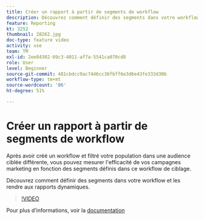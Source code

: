 ```yaml
---
title: Créer un rapport à partir de segments de workflow
description: Découvrez comment définir des segments dans votre workflow et les rendre aux rapports dynamiques.
feature: Reporting
kt: 3252
thumbnail: 28262.jpg
doc-type: feature video
activity: use
team: TM
exl-id: 2ee84302-69c3-4011-af7a-5541ca070cd8
role: User
level: Beginner
source-git-commit: 481cbdcc9ac7446cc36fbff6e3d6e43fe333d30b
workflow-type: tm+mt
source-wordcount: '86'
ht-degree: 51%

---
```


# Créer un rapport à partir de segments de workflow

Après avoir créé un workflow et filtré votre population dans une audience ciblée différente, vous pouvez mesurer l&#39;efficacité de vos campagnes marketing en fonction des segments définis dans ce workflow de ciblage.

Découvrez comment définir des segments dans votre workflow et les rendre aux rapports dynamiques.

>[!VIDEO](https://video.tv.adobe.com/v/28262?quality=12)

Pour plus d’informations, voir la [documentation](https://experienceleague.adobe.com/docs/campaign-standard/using/reporting/customizing-reports/creating-a-report-workflow-segment.html?lang=en)
